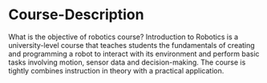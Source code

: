 # Course-Description
What is the objective of robotics course?
Introduction to Robotics is a university-level course that teaches students the fundamentals of creating and programming a robot to interact with its environment and perform basic tasks involving motion, sensor data and decision-making. The course is tightly combines instruction in theory with a practical application.
